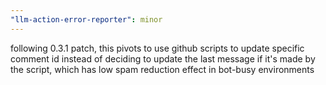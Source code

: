 ```yaml
---
"llm-action-error-reporter": minor
---
```


following 0.3.1 patch, this pivots to use github scripts to update specific
comment id instead of deciding to update the last message if it's made by the
script, which has low spam reduction effect in bot-busy environments
